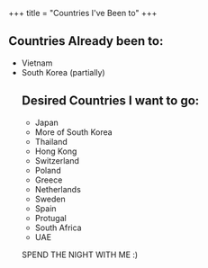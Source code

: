 +++
title = "Countries I've Been to"
+++
<h2> Countries Already been to:</h2>
<ul>
<li>Vietnam</li> 
<li>South Korea (partially)</li>

<h2> Desired Countries I want to go:</h2>
<ul>
<li>Japan</li>
<li>More of South Korea</li>
<li>Thailand</li>
<li>Hong Kong</li>
<li>Switzerland</li>
<li>Poland</li>
<li>Greece</li>
<li>Netherlands</li>
<li>Sweden</li>
<li>Spain</li>
<li>Protugal</li>
<li>South Africa</li>
<li>UAE</li>

</ul>

SPEND THE NIGHT WITH ME :)


